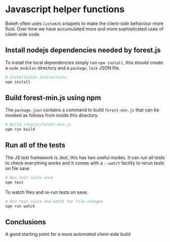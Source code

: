 
# Javascript helper functions

Bokeh often uses `CustomJS` snippets to make the client-side behaviour
more fluid. Over time we have accumulated more and more sophisticated
uses of client-side code.

## Install nodejs dependencies needed by forest.js

To install the local dependencies simply run `npm install`, this
should create a `node_modules` directory and a `package.lock` JSON file.

```bash
# Installation instructions
npm install
```

## Build forest-min.js using npm

The `package.json` contains a command to build `forest-min.js` that
can be invoked as follows from inside this directory.

```bash
# Build /static/forest-min.js
npm run build
```

## Run all of the tests

The JS test framework is Jest, this has two useful modes. It can run all
tests to check everything works and it comes with a `--watch` facility
to rerun tests on file save

```bash
# Run test suite once
npm test
```

To watch files and re-run tests on save.

```bash
# Run test suite and watch for file changes
npm run watch
```

## Conclusions

A good starting point for a more automated client-side build

